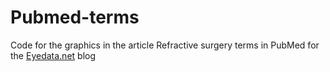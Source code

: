 Pubmed-terms
============

Code for the graphics in the article Refractive surgery terms in PubMed for the [Eyedata.net](http://eyedata.net/index.php/blog) blog